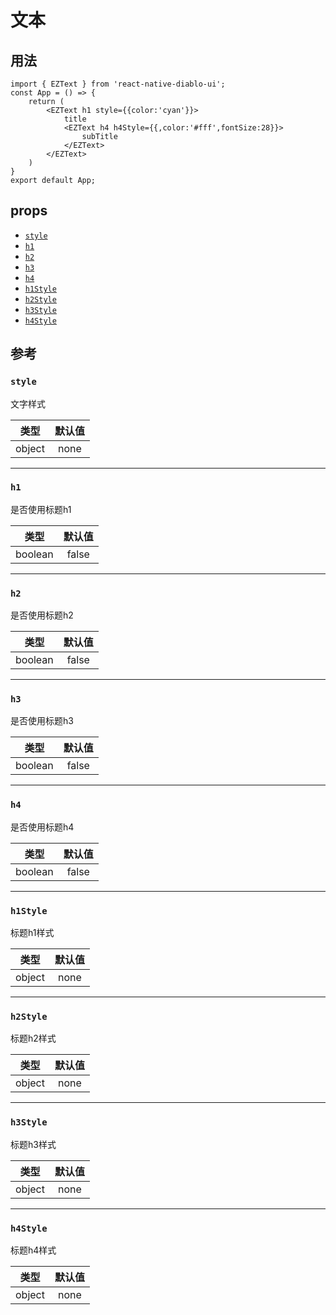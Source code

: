 # 文本

## 用法

```
import { EZText } from 'react-native-diablo-ui';
const App = () => {
    return (
        <EZText h1 style={{color:'cyan'}}>
            title
            <EZText h4 h4Style={{,color:'#fff',fontSize:28}}>
                subTitle
            </EZText>
        </EZText>
    )
}
export default App;

```

## props

  - [`style`](#style)
  - [`h1`](#h1)
  - [`h2`](#h2)
  - [`h3`](#h3)
  - [`h4`](#h4)
  - [`h1Style`](#h1Style)
  - [`h2Style`](#h2Style)
  - [`h3Style`](#h3Style)
  - [`h4Style`](#h4Style)

## 参考


### `style`

文字样式

| 类型  | 默认值 |
| :---: | :----: |
| object  |  none  |

---

### `h1`

是否使用标题h1

|  类型   | 默认值 |
| :-----: | :----: |
| boolean | false  |

---

### `h2`

是否使用标题h2

|  类型   | 默认值 |
| :-----: | :----: |
| boolean | false  |

---

### `h3`

是否使用标题h3

|  类型   | 默认值 |
| :-----: | :----: |
| boolean | false  |

---

### `h4`

是否使用标题h4

|  类型   | 默认值 |
| :-----: | :----: |
| boolean | false  |

---

### `h1Style`

标题h1样式

| 类型  | 默认值 |
| :---: | :----: |
| object  |  none  |

---

### `h2Style`

标题h2样式

| 类型  | 默认值 |
| :---: | :----: |
| object  |  none  |

---

### `h3Style`

标题h3样式

| 类型  | 默认值 |
| :---: | :----: |
| object  |  none  |

---

### `h4Style`

标题h4样式

| 类型  | 默认值 |
| :---: | :----: |
| object  |  none  |

